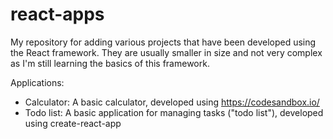 # react-apps
My repository for adding various projects that have been developed using the React framework. They are usually smaller in size and not very complex as I'm still learning the basics of this framework.

Applications:
- Calculator: A basic calculator, developed using <a href="https://codesandbox.io/">https://codesandbox.io/</a>
- Todo list: A basic application for managing tasks ("todo list"), developed using create-react-app